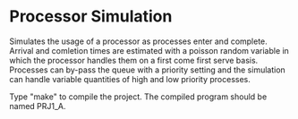 Processor Simulation
==========

Simulates the usage of a processor as processes enter and complete. Arrival and comletion times are estimated with a poisson random variable in which the processor handles them on a first come first serve basis. Processes can by-pass the queue with a priority setting and the simulation can handle variable quantities of high and low priority processes.

Type "make" to compile the project.  The compiled program
should be named PRJ1_A.
